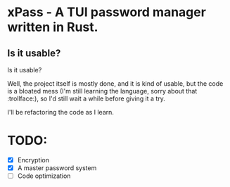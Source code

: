 # xPass - A TUI password manager written in Rust.

## Is it usable?
Is it usable?

Well, the project itself is mostly done, and it is kind of usable, but the code is a bloated mess (I'm still learning the language, sorry about that :trollface:), so I'd still wait a while before giving it a try.

I'll be refactoring the code as I learn.

# TODO: 
- [x] Encryption
- [x] A master password system
- [ ] Code optimization
